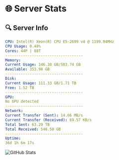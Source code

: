 # 🌐 Server Stats
## 🔍 Server Info
```yaml
CPU: Intel(R) Xeon(R) CPU E5-2699 v4 @ 1199.94MHz
CPU Usage: 0.40%
Cores: 44P | 88T
-----------------------------------
Memory:
Current Usage: 146.30 GB/503.74 GB
Available: 353.98 GB
-----------------------------------
Disk:
Current Usage: 111.33 GB/1.71 TB
Free: 1.52 TB
-----------------------------------
GPU:
No GPU detected
-----------------------------------
Network:
Current Transfer (Sent): 14.66 MB/s
Current Transfer (Received): 69.57 KB/s
Total Sent: 63.29 TB
Total Received: 546.50 GB
-----------------------------------
Uptime:
36d 1h 6m 17s
```
![GitHub Stats](https://img.shields.io/badge/Updated-2025-04-12_22:29:06-blue)
